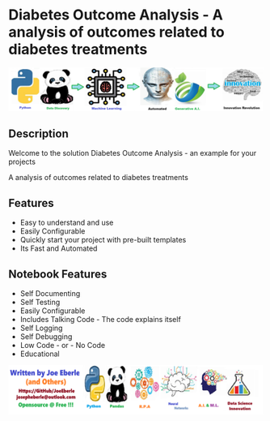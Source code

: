 
# Diabetes Outcome Analysis - A analysis of outcomes related to diabetes treatments

![Code Logo](code.png)
## Description

Welcome to the solution Diabetes Outcome Analysis - an example for your projects

A analysis of outcomes related to diabetes treatments
    
## Features
- Easy to understand and use  
- Easily Configurable 
- Quickly start your project with pre-built templates
- Its Fast and Automated
    
## Notebook Features
- Self Documenting 
- Self Testing 
- Easily Configurable
- Includes Talking Code - The code explains itself
- Self Logging 
- Self Debugging 
- Low Code - or - No Code
- Educational 
    
![Code Logo](developer.png)
    